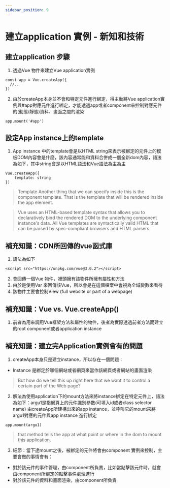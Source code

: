 ```yaml
---
sidebar_position: 9
---
```


# 建立application 實例 - 新知和技術

## 建立application 步驟
1. 透過Vue 物件來建立Vue application實例

```
const app = Vue.createApp({
  //..
})
```

2. 由於createApp本身並不會和特定元件進行綁定，得主動將Vue application實例與#app對應元件進行綁定，才能透過app或者component來控制對應元件的(動態/靜態)資料、畫面之間的渲染
```
app.mount('#app')
```

## 設定App instance上的template
1. App instance 中的template會是以HTML string來表示被綁定的元件上的模板DOM內容會是什麼，該內容通常能和資料合併成一個全新dom內容，語法為如下，其中string會是以HTML語法和Vue語法為主為主

```
Vue.createApp({
	template: string
})
```

> Template Another thing that we can specify inside this is the component template. That is the template that will be rendered inside the app element.


> Vue uses an HTML-based template syntax that allows you to declaratively bind the rendered DOM to the underlying component instance's data.  All Vue templates are syntactically valid HTML that can be parsed by spec-compliant browsers and HTML parsers.

## 補充知識：CDN所回傳的vue函式庫
1. 語法為如下

```
<script src="https://unpkg.com/vue@3.0.2"></script>
```
2. 會回傳一個Vue 物件，裡頭擁有該物件所擁有屬性和方法
3. 由於是使用Var 來回傳該Vue，所以會是在這個檔案中會視為全域變數來看待
4. 該物件主要會控制View (full website or part of a webpage)


## 補充知識：Vue vs. Vue.createApp()
1. 前者為用來調用Vue框架方法和屬性的物件，後者為實際透過前者方法而建立的root component或者application instance

## 補充知識：建立完Application實例會有的問題
1. createApp本身只是建立instance，所以存在一個問題：
 - Instance 是綁定於哪個網站或者網頁來當作該網頁或者網站的畫面渲染
> But how do we tell this up right here that we want it to control a certain part of the Web page?

2. 解法為使用application下的mount方法來將instance綁定在特定元件上，語法為如下：argu1是指網頁上的元件識別參數(可填入id或者class selector name) 由createApp所建構出來的app instance，並呼叫它的mount來將argu1對應的元件與app instance 進行綁定
```
app.mount(argu1)
```

> that method tells the app at what point or where in the dom to mount this application.

3. 細節：當下達mount之後，被綁定的元件將會由component 實例來控制，主要會做的事情會有：
  - 對於該元件的事件管理，由component所負責，比如當點擊該元件時，就會由component所綁定的點擊事件處理進行
  - 對於該元件的資料和畫面渲染，由component所負責



